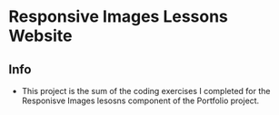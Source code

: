 # Responsive Images Lessons Website #

## Info ##

* This project is the sum of the coding exercises I completed for the Responisve Images lesosns component of the Portfolio project.
